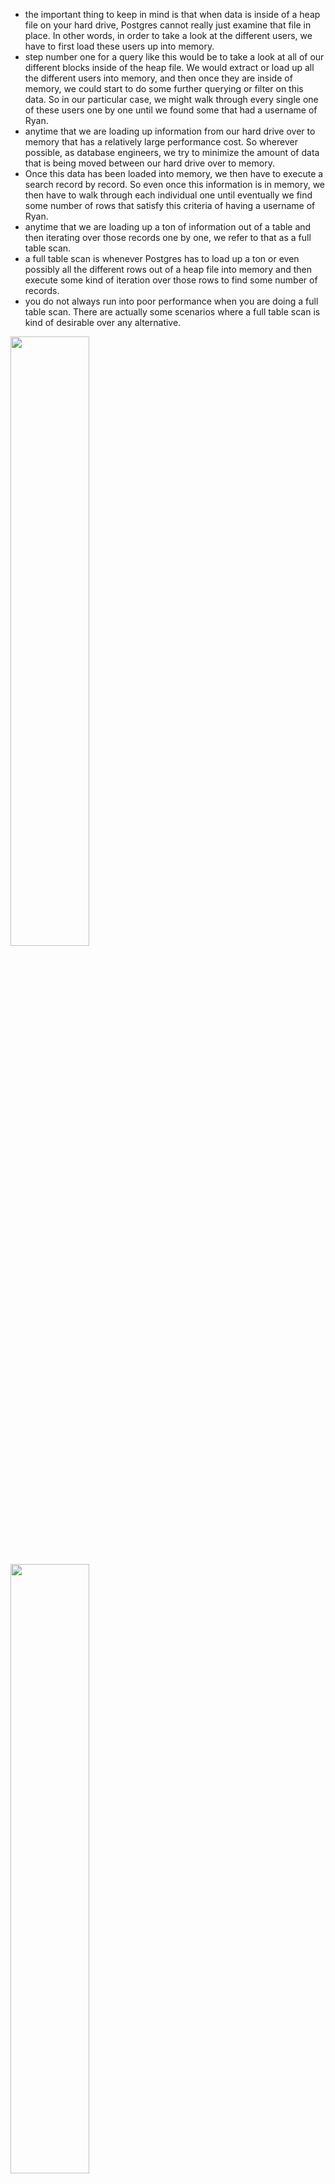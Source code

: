 - the important thing to keep in mind is that when data is inside of a heap file on your hard drive, Postgres cannot really just examine that file in place. In other words, in order to take a look at the different users, we have to first load these users up into memory.
- step number one for a query like this would be to take a look at all of our different blocks inside of the heap file. We would extract or load up all the different users into memory, and then once they are inside of memory, we could start to do some further querying or filter on this data. So in our particular case, we might walk through every single one of these users one by one until we found some that had a username of Ryan.
- anytime that we are loading up information from our hard drive over to memory that has a relatively large performance cost. So wherever possible, as database engineers, we try to minimize the amount of data that is being moved between our hard drive over to memory.
- Once this data has been loaded into memory, we then have to execute a search record by record. So even once this information is in memory, we then have to walk through each individual one until eventually we find some number of rows that satisfy this criteria of having a username of Ryan.
- anytime that we are loading up a ton of information out of a table and then iterating over those records one by one, we refer to that as a full table scan.
- a full table scan is whenever Postgres has to load up a ton or even possibly all the different rows out of a heap file into memory and then execute some kind of iteration over those rows to find some number of records.
- you do not always run into poor performance when you are doing a full table scan. There are actually some scenarios where a full table scan is kind of desirable over any alternative.

[<img src="./query_run_step_01.png" width="50%"/>](./query_run_step_01.png)

[<img src="./query_run_step_02.png.png" width="50%"/>](./query_run_step_02.png)

# index

- An index is a data structure that very efficiently tells us exactly what block and index a particular record is stored at.
- That's what an index is all about. It is an external record of sorts. Record book of sorts that tells us exactly where some records are stored inside of a heap file.

[<img src="./index_01.png" width="50%"/>](./index_01.png)

[<img src="./index_02.png" width="50%"/>](./index_02.png)

[<img src="./indexing.png" width="50%"/>](./indexing.png)

# How indexing is created

- the series of steps we're about to go through is not exactly what occurs inside of Postgres, but the series of steps I'm going to show you is close enough that it's going to help you understand some of the inner workings of an index, how it works, and some big caveats around them as well.
- for step number one, in creating an index, you and I are first going to decide exactly which column we want to have a very fast lookup on.
- whenever we create an index, we create it on a very specific column that allows us to do a fast lookup on our table of users whenever we are doing some kind of filtering logic on that same column.
- Now we can technically have an index that takes into account the value in multiple different columns for each row, not just one.
- Step number two, we're going to take a look at our user table or really our heap file, and we're going to look for every single row. We're going to extract just that one property that we want to create the index for. And then when we extract that property, we're also going to record the block and the index that we found that property at.
- So we're now going to take a look at all the different values that we have extracted and sort them in some meaningful way. So in this case, we're going to sort all of our user names in alphabetical order from A to Z.
- Now, the next step is going to take that list of records right there and we're going to organize them all into a tree data structure.
- notice that I preserved alphabetical order here. So if we look at all these records from left to right, they are still in alphabetical order.
- so now last big step. We're going to add some helpers to the root node.
- Inside these white boxes, we're going to put in some directions to say whether or not someone who's trying to execute a query or find some particular record should go down to that leaf node.
- When we went through this sort of operation, we were able to find the exact record we were looking for without having to load up the vast majority of records inside of our heap file so we did not have to access block zero inside the heap file.
- So we were able to skip a huge portion of this entire search operation by just using the inequalities that we had set up ahead of time.

[<img src="./index_create_step_01.png" width="50%"/>](./index_create_step_01.png)

[<img src="./index_create_step_02.png" width="50%"/>](./index_create_step_02.png)

[<img src="./index_create_step_03.png" width="50%"/>](./index_create_step_03.png)

[<img src="./index_create_step_04.png" width="50%"/>](./index_create_step_04.png)

[<img src="./index_create_step_05.png" width="50%"/>](./index_create_step_05.png)

[<img src="./index_create_step_06.png" width="50%"/>](./index_create_step_06.png)

[<img src="./index_create_step_07.png" width="50%"/>](./index_create_step_07.png)

[<img src="./index_create_step_08.png" width="50%"/>](./index_create_step_08.png)


- So the index that was created was automatically given a name of users username id ID being short for index.
- Whenever you create an index, if you do not provide a name, one will be assigned for you automatically. The name that gets assigned is always going to follow this naming convention. It's always going to be the name of the table, the name of the column. And then idx at the very end.
- So now in theory queries on our username column inside that users table will be rather quick.

[<img src="./index_created.png" width="50%"/>](./index_created.png)

# Query speed

-  whenever you run a query right now, you do see query returned successfully in some number of milliseconds. That millisecond value right there is just a little bit misleading because it includes travel time for the query from essentially the Pgadmin interface over to the database and back. So in other words, it includes some network travel time that doesn't really reflect very nicely or is really relevant on the actual execution speed of the query itself.

- So for right now, there's really just one value I want to focus on, and that is this fourth row right here, execution time. That execution time is how long it took to actually run this query.

- So when we have the index in place, it looks like running this query or doing the select statement is just unbelievably fast.

[<img src="./query_speed_with_indexing.png" width="50%"/>](./query_speed_with_indexing.png)

- it is way slower than how long it took to fetch a user when we had the index in place.

[<img src="./query_speed_without_indexing.png" width="50%"/>](./query_speed_without_indexing.png.png)


# Downsides on indexes

- There are many scenarios where an index is not super useful. There are even more scenarios where an index can actually ultimately slow down your database.

- When we created the index, we were essentially creating some kind of tree data structure behind the scenes and inside that tree data structure. For every row of our actual table, we extracted one piece of information along with a pointer over to some location inside of our heap file.

- in other words, for every single row we are now storing in addition inside of our index some piece of information and a pointer that comes with some amount of storage cost. It takes some amount of hard drive space just to store this index. It doesn't just persist inside of memory. There's actually a file that is created on our hard drive to store all this index data.

- So any time that you create an index, you are using some additional amount of storage space on your computer.

- So in other words, if you are relying upon to host a copy of Postgres for you, the amount of money that you pay on storage space is actually rather large. So in some cases you can actually save a lot of money by not kind of stuffing a ton of extra information into your database.

- Having an index around can also slow down the insert update and delete operations on that table because every single time that you make a change to that table. Now Postgres also has to go and update the index. So if you decide to, say, insert 20 rows into your table, well, that means Postgres has to make 20 updates to the index as well.

- It turns out that there are actually some scenarios where Postgres is not going to use an index to speed up a particular query. So just because an index exists doesn't guarantee that Postgres is going to actually use it. There are actually some queries that are going to run faster without using an index at all.


[<img src="./downsides_indexes.png" width="50%"/>](./downsides_indexes.png)

# Index Types

[<img src="./index_types.png" width="50%"/>](./index_types.png)

# Types of indexes

- Anytime that we run the Create Index command, we are creating a very specific type of index. So in Postgres there are several different types of indices that we can create. The most common one and the one that you want the vast majority of the time is a b-tree index.

- All of our information stored in the leaf nodes and then the more parent nodes direct us to the leaf node that we want to visit is referred to as a b-tree index.

[<img src="./types_of_indexes.png" width="50%"/>](./types_of_indexes.png)

# automatic_index

- Any time that you create a column that is a primary key column or anytime you create a column that has a unique constraint on it, Postgres is going to automatically create an index for you for specifically that column.

- Now, the one thing that's really confusing about this is that these indexes don't actually get listed under the indexes section in Pgadmin.

[<img src="./automatic_index.png" width="50%"/>](./automatic_index.png)

- This pg_class table lists all the different objects that exist inside of our database. So all the different tables, indexes, sequences and so on.

- A relkind='i' means that this object listed out inside of here is an index.

# Behind the scenes of indexes

- When we create an index, an actual file is created on your hard drive. The file is assigned some kind of random number identifier.

- The structure of this file internally has the same kind of structure that we had for those heap files.

- So inside of this index file we have eight kilobyte pages.

- In the case of an index each page has a very specific purpose. Whereas back inside of a heat file each page was essentially identical to another.

- The very first page is called the meta page. So this has some information about the overall index. We then might have some number of leaf pages and then eventually one called the root page. So all the pages you see right here are essentially represent the different nodes of our b-tree.

- So at the very top is the meta page that has information about the entire tree. We've then got the root block or the root page right here that has some directions inside of it to direct us to which page or which leaf has some particular records. And then the leaf pages themselves are where our actual information is stored for the index.

- So for example, this leaf right here might have some listing of usernames. And for each username there might be a pointer to where we could find the record corresponding to that username inside of our users heap file.

- the index file or these individual pages are actually identical in nature to those heap file pages we had looked at previously. So inside of each of these pages there is a header. There is that item id index array. There's then some free space, and then the actual items that are stored in each of these leaf pages.

- An extension is some piece of code that gives us some additional functionality inside of Postgres.
- the page Inspect extension gives us some functions that we can use to take a look at the data that is stored on different pages inside of either an index or a heap file.

- We are being told that if we have some data matching, some condition that is listed over here inside the data column, then we should go to the page index listed inside of the CT id column. So in other words, if we satisfy like some data criteria right here, we should go to page one inside this index. So in other words page one is leaf node one. If we satisfy some other data criteria then we should go to page two.

[<img src="./index_on_disk.png" width="50%"/>](./index_on_disk.png)

[<img src="./index_in_memory.png" width="50%"/>](./index_in_memory.png)

[<img src="./bt_page_items_01.png" width="50%"/>](./bt_page_items_01.png)

[<img src="./bt_page_items_02.png" width="50%"/>](./bt_page_items_02.png)

[<img src="./bt_page_items_03.png" width="50%"/>](./bt_page_items_03.png)

- You'll notice that we do not see an index of three here. That is because index three is the actual root node itself. We are looking at the root node right now. So all the id CT IDs right here 1, 2, 4, 5, 6, 7, 8, Those are the index of the different leaf nodes that we can go to.

[<img src="./bt_page_items_04.png" width="50%"/>](./bt_page_items_04.png)